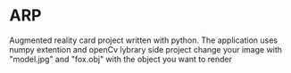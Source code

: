 # ARP
Augmented reality card project written with python. The application uses numpy extention and openCv lybrary
side project
change your image with "model.jpg" and "fox.obj" with the object you want to render
